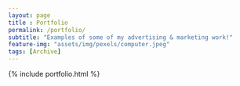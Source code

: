 ```yaml
--- 
layout: page
title : Portfolio 
permalink: /portfolio/
subtitle: "Examples of some of my advertising & marketing work!" 
feature-img: "assets/img/pexels/computer.jpeg"
tags: [Archive]
---
```


{% include portfolio.html %}
